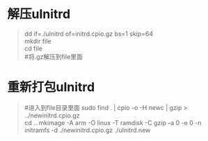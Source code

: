 解压uInitrd
==========
>dd if=./uInitrd of=initrd.cpio.gz bs=1 skip=64    
>mkdir file    
>cd file  
>#将.gz解压到file里面   

重新打包uInitrd
===============
>#进入到file目录里面
>sudo find . | cpio -o -H newc | gzip > ../newinitrd.cpio.gz    
>cd ..
>mkimage -A arm -O linux -T ramdisk -C gzip -a 0 -e 0 -n initramfs -d ./newinitrd.cpio.gz ./uInitrd.new    